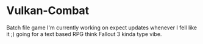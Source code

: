 # Vulkan-Combat
Batch file game I'm currently working on expect updates whenever I fell like it ;) going for a text based RPG think Fallout 3 kinda type vibe.
